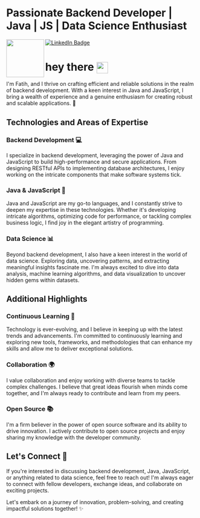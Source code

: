 # Passionate Backend Developer | Java | JS | Data Science Enthusiast
<div>
  <img src="https://media.giphy.com/media/M9gbBd9nbDrOTu1Mqx/giphy.gif" align="left" width="100"/>
  <a href="https://www.linkedin.com/in/fatihmutluu/">
      <img src="https://img.shields.io/badge/LinkedIn-blue?style=for-the-badge&logo=linkedin&logoColor=white" alt="LinkedIn Badge"/>
  </a>
</div>

<h1>
  hey there
  <img src="https://media.giphy.com/media/hvRJCLFzcasrR4ia7z/giphy.gif" width="30px" align= "center"/>
</h1>

I'm Fatih, and I thrive on crafting efficient and reliable solutions in the realm of backend development. With a keen interest in Java and JavaScript, I bring a wealth of experience and a genuine enthusiasm for creating robust and scalable applications. 🚀

## Technologies and Areas of Expertise

### Backend Development 💻
I specialize in backend development, leveraging the power of Java and JavaScript to build high-performance and secure applications. From designing RESTful APIs to implementing database architectures, I enjoy working on the intricate components that make software systems tick.

### Java & JavaScript 🔧
Java and JavaScript are my go-to languages, and I constantly strive to deepen my expertise in these technologies. Whether it's developing intricate algorithms, optimizing code for performance, or tackling complex business logic, I find joy in the elegant artistry of programming.

### Data Science 📊
Beyond backend development, I also have a keen interest in the world of data science. Exploring data, uncovering patterns, and extracting meaningful insights fascinate me. I'm always excited to dive into data analysis, machine learning algorithms, and data visualization to uncover hidden gems within datasets.

## Additional Highlights

### Continuous Learning 🌟
Technology is ever-evolving, and I believe in keeping up with the latest trends and advancements. I'm committed to continuously learning and exploring new tools, frameworks, and methodologies that can enhance my skills and allow me to deliver exceptional solutions.

### Collaboration 🌍
I value collaboration and enjoy working with diverse teams to tackle complex challenges. I believe that great ideas flourish when minds come together, and I'm always ready to contribute and learn from my peers.

### Open Source 📚
I'm a firm believer in the power of open source software and its ability to drive innovation. I actively contribute to open source projects and enjoy sharing my knowledge with the developer community.

## Let's Connect 💬
If you're interested in discussing backend development, Java, JavaScript, or anything related to data science, feel free to reach out! I'm always eager to connect with fellow developers, exchange ideas, and collaborate on exciting projects.

Let's embark on a journey of innovation, problem-solving, and creating impactful solutions together! ✨
